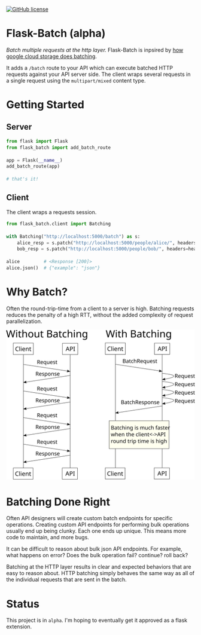 [![GitHub license](https://img.shields.io/github/license/dtkav/flask-batch.svg)](https://github.com/dtkav/flask-batch/blob/master/LICENSE)

# Flask-Batch (alpha)
_Batch multiple requests at the http layer._
Flask-Batch is inpsired by [how google cloud storage does batching](https://cloud.google.com/storage/docs/json_api/v1/how-tos/batch).

It adds a `/batch` route to your API which can execute batched HTTP requests against your
API server side. The client wraps several requests in a single request using the `multipart/mixed` content type.

# Getting Started
## Server
```python
from flask import Flask
from flask_batch import add_batch_route

app = Flask(__name__)
add_batch_route(app)

# that's it!
```

## Client
The client wraps a requests session.
```python
from flask_batch.client import Batching

with Batching("http://localhost:5000/batch") as s:
    alice_resp = s.patch("http://localhost:5000/people/alice/", headers=headers, data=alice_data)
    bob_resp = s.patch("http://localhost:5000/people/bob/", headers=headers, data=bob_data)

alice         # <Response [200]>
alice.json()  # {"example": "json"}
```

# Why Batch?
Often the round-trip-time from a client to a server is high.
Batching requests reduces the penalty of a high RTT, without the added complexity of request parallelization.


![](sequence-diagram.svg)

# Batching Done Right
Often API designers will create custom batch endpoints for specific operations.
Creating custom API endpoints for performing bulk operations usually end up
being clunky. Each one ends up unique. This means more code to maintain, and more bugs.

It can be difficult to reason about bulk json API endpoints.
For example, what happens on error? Does the bulk operation fail? continue?
roll back?

Batching at the HTTP layer results in clear and expected behaviors that are easy
to reason about. HTTP batching simply behaves the same way as all of the individual requests that are sent in the batch.

# Status
This project is in `alpha`. I'm hoping to eventually get it approved as a flask extension.
